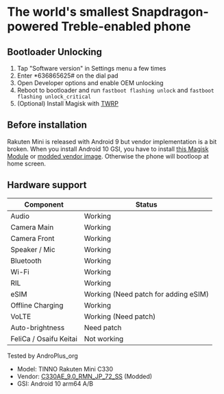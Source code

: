 # The world's smallest Snapdragon-powered Treble-enabled phone

## Bootloader Unlocking
1. Tap "Software version" in Settings menu a few times
2. Enter *636865625# on the dial pad
3. Open Developer options and enable OEM unlocking
4. Reboot to bootloader and run `fastboot flashing unlock` and `fastboot flashing unlock_critical`
5. (Optional) Install Magisk with [TWRP](https://drive.google.com/drive/folders/15LQok1lNR55gutIScnle6KIp6fdhwhR7?usp=sharing)

## Before installation
Rakuten Mini is released with Android 9 but vendor implementation is a bit broken. When you install Android 10 GSI, you have to install [this Magisk Module](https://github.com/AndroPlus-org/magisk-module-c330-gsi/releases) or [modded vendor image](https://drive.google.com/file/d/1_YDpV9-Wbbbvdjd2eGF1ofSGorc8xaq9/view?usp=sharing). Otherwise the phone will bootloop at home screen.

## Hardware support
| Component | Status |
|-|-|
| Audio | Working |
| Camera Main | Working|
| Camera Front | Working
| Speaker / Mic | Working |
| Bluetooth | Working |
| Wi-Fi | Working |
| RIL | Working |
| eSIM | Working (Need patch for adding eSIM) |
| Offline Charging | Working |
| VoLTE | Working (Need patch) |
| Auto-brightness | Need patch |
| FeliCa / Osaifu Keitai | Not working |

Tested by AndroPlus_org
- Model: TINNO Rakuten Mini C330
- Vendor: [C330AE_9.0_RMN_JP_72_SS](https://drive.google.com/drive/folders/1m_IjpigWlYz35E_SJdQrfMLNpMVS_dKc?usp=sharing) (Modded)
- GSI: Android 10 arm64 A/B